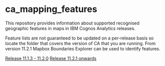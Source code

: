 # ca_mapping_features

This repository provides information about supported recognised geographic features in maps in IBM Cognos Analytics releases.

Feature lists are not guaranteed to be updated on a per-release basis so locate the folder that covers the version of CA that you are running.
From version 11.2.1 Mapbox Boundaries Explorer can be used to identify features.

[Release 11.1.3 - 11.2.0](https://github.com/IBM/ca_mapping_features/tree/master/11.1.3)
[Release 11.2.1 onwards](https://demos.mapbox.com/boundaries-explorer/)
